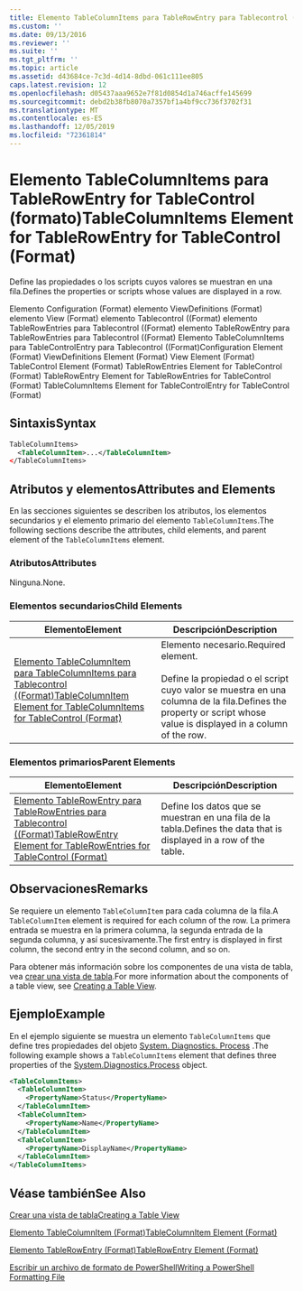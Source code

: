 ```yaml
---
title: Elemento TableColumnItems para TableRowEntry para Tablecontrol ((Format) | Microsoft Docs
ms.custom: ''
ms.date: 09/13/2016
ms.reviewer: ''
ms.suite: ''
ms.tgt_pltfrm: ''
ms.topic: article
ms.assetid: d43684ce-7c3d-4d14-8dbd-061c111ee805
caps.latest.revision: 12
ms.openlocfilehash: d05437aaa9652e7f81d0854d1a746acffe145699
ms.sourcegitcommit: debd2b38fb8070a7357bf1a4bf9cc736f3702f31
ms.translationtype: MT
ms.contentlocale: es-ES
ms.lasthandoff: 12/05/2019
ms.locfileid: "72361814"
---
```

# <a name="tablecolumnitems-element-for-tablerowentry-for-tablecontrol-format"></a><span data-ttu-id="4428e-102">Elemento TableColumnItems para TableRowEntry for TableControl (formato)</span><span class="sxs-lookup"><span data-stu-id="4428e-102">TableColumnItems Element for TableRowEntry for TableControl (Format)</span></span>

<span data-ttu-id="4428e-103">Define las propiedades o los scripts cuyos valores se muestran en una fila.</span><span class="sxs-lookup"><span data-stu-id="4428e-103">Defines the properties or scripts whose values are displayed in a row.</span></span>

<span data-ttu-id="4428e-104">Elemento Configuration (Format) elemento ViewDefinitions (Format) elemento View (Format) elemento Tablecontrol ((Format) elemento TableRowEntries para Tablecontrol ((Format) elemento TableRowEntry para TableRowEntries para Tablecontrol ((Format) Elemento TableColumnItems para TableControlEntry para Tablecontrol ((Format)</span><span class="sxs-lookup"><span data-stu-id="4428e-104">Configuration Element (Format) ViewDefinitions Element (Format) View Element (Format) TableControl Element (Format) TableRowEntries Element for TableControl (Format) TableRowEntry Element for TableRowEntries for TableControl (Format) TableColumnItems Element for TableControlEntry for TableControl (Format)</span></span>

## <a name="syntax"></a><span data-ttu-id="4428e-105">Sintaxis</span><span class="sxs-lookup"><span data-stu-id="4428e-105">Syntax</span></span>

```xml
TableColumnItems>
  <TableColumnItem>...</TableColumnItem>
</TableColumnItems>
```

## <a name="attributes-and-elements"></a><span data-ttu-id="4428e-106">Atributos y elementos</span><span class="sxs-lookup"><span data-stu-id="4428e-106">Attributes and Elements</span></span>

<span data-ttu-id="4428e-107">En las secciones siguientes se describen los atributos, los elementos secundarios y el elemento primario del elemento `TableColumnItems`.</span><span class="sxs-lookup"><span data-stu-id="4428e-107">The following sections describe the attributes, child elements, and parent element of the `TableColumnItems` element.</span></span>

### <a name="attributes"></a><span data-ttu-id="4428e-108">Atributos</span><span class="sxs-lookup"><span data-stu-id="4428e-108">Attributes</span></span>

<span data-ttu-id="4428e-109">Ninguna.</span><span class="sxs-lookup"><span data-stu-id="4428e-109">None.</span></span>

### <a name="child-elements"></a><span data-ttu-id="4428e-110">Elementos secundarios</span><span class="sxs-lookup"><span data-stu-id="4428e-110">Child Elements</span></span>

|<span data-ttu-id="4428e-111">Elemento</span><span class="sxs-lookup"><span data-stu-id="4428e-111">Element</span></span>|<span data-ttu-id="4428e-112">Descripción</span><span class="sxs-lookup"><span data-stu-id="4428e-112">Description</span></span>|
|-------------|-----------------|
|[<span data-ttu-id="4428e-113">Elemento TableColumnItem para TableColumnItems para Tablecontrol ((Format)</span><span class="sxs-lookup"><span data-stu-id="4428e-113">TableColumnItem Element for TableColumnItems for TableControl (Format)</span></span>](./tablecolumnitem-element-for-tablecolumnitems-for-tablecontrol-format.md)|<span data-ttu-id="4428e-114">Elemento necesario.</span><span class="sxs-lookup"><span data-stu-id="4428e-114">Required element.</span></span><br /><br /> <span data-ttu-id="4428e-115">Define la propiedad o el script cuyo valor se muestra en una columna de la fila.</span><span class="sxs-lookup"><span data-stu-id="4428e-115">Defines the property or script whose value is displayed in a column of the row.</span></span>|

### <a name="parent-elements"></a><span data-ttu-id="4428e-116">Elementos primarios</span><span class="sxs-lookup"><span data-stu-id="4428e-116">Parent Elements</span></span>

|<span data-ttu-id="4428e-117">Elemento</span><span class="sxs-lookup"><span data-stu-id="4428e-117">Element</span></span>|<span data-ttu-id="4428e-118">Descripción</span><span class="sxs-lookup"><span data-stu-id="4428e-118">Description</span></span>|
|-------------|-----------------|
|[<span data-ttu-id="4428e-119">Elemento TableRowEntry para TableRowEntries para Tablecontrol ((Format)</span><span class="sxs-lookup"><span data-stu-id="4428e-119">TableRowEntry Element for TableRowEntries for TableControl (Format)</span></span>](./tablerowentry-element-for-tablerowentries-for-tablecontrol-format.md)|<span data-ttu-id="4428e-120">Define los datos que se muestran en una fila de la tabla.</span><span class="sxs-lookup"><span data-stu-id="4428e-120">Defines the data that is displayed in a row of the table.</span></span>|

## <a name="remarks"></a><span data-ttu-id="4428e-121">Observaciones</span><span class="sxs-lookup"><span data-stu-id="4428e-121">Remarks</span></span>

<span data-ttu-id="4428e-122">Se requiere un elemento `TableColumnItem` para cada columna de la fila.</span><span class="sxs-lookup"><span data-stu-id="4428e-122">A `TableColumnItem` element is required for each column of the row.</span></span> <span data-ttu-id="4428e-123">La primera entrada se muestra en la primera columna, la segunda entrada de la segunda columna, y así sucesivamente.</span><span class="sxs-lookup"><span data-stu-id="4428e-123">The first entry is displayed in first column, the second entry in the second column, and so on.</span></span>

<span data-ttu-id="4428e-124">Para obtener más información sobre los componentes de una vista de tabla, vea [crear una vista de tabla](./creating-a-table-view.md).</span><span class="sxs-lookup"><span data-stu-id="4428e-124">For more information about the components of a table view, see [Creating a Table View](./creating-a-table-view.md).</span></span>

## <a name="example"></a><span data-ttu-id="4428e-125">Ejemplo</span><span class="sxs-lookup"><span data-stu-id="4428e-125">Example</span></span>

<span data-ttu-id="4428e-126">En el ejemplo siguiente se muestra un elemento `TableColumnItems` que define tres propiedades del objeto [System. Diagnostics. Process](/dotnet/api/System.Diagnostics.Process) .</span><span class="sxs-lookup"><span data-stu-id="4428e-126">The following example shows a `TableColumnItems` element that defines three properties of the [System.Diagnostics.Process](/dotnet/api/System.Diagnostics.Process) object.</span></span>

```xml
<TableColumnItems>
  <TableColumnItem>
    <PropertyName>Status</PropertyName>
  </TableColumnItem>
  <TableColumnItem>
    <PropertyName>Name</PropertyName>
  </TableColumnItem>
  <TableColumnItem>
    <PropertyName>DisplayName</PropertyName>
  </TableColumnItem>
</TableColumnItems>

```

## <a name="see-also"></a><span data-ttu-id="4428e-127">Véase también</span><span class="sxs-lookup"><span data-stu-id="4428e-127">See Also</span></span>

[<span data-ttu-id="4428e-128">Crear una vista de tabla</span><span class="sxs-lookup"><span data-stu-id="4428e-128">Creating a Table View</span></span>](./creating-a-table-view.md)

[<span data-ttu-id="4428e-129">Elemento TableColumnItem (Format)</span><span class="sxs-lookup"><span data-stu-id="4428e-129">TableColumnItem Element (Format)</span></span>](./tablecolumnitem-element-for-tablecolumnitems-for-tablecontrol-format.md)

[<span data-ttu-id="4428e-130">Elemento TableRowEntry (Format)</span><span class="sxs-lookup"><span data-stu-id="4428e-130">TableRowEntry Element (Format)</span></span>](./tablerowentry-element-for-tablerowentries-for-tablecontrol-format.md)

[<span data-ttu-id="4428e-131">Escribir un archivo de formato de PowerShell</span><span class="sxs-lookup"><span data-stu-id="4428e-131">Writing a PowerShell Formatting File</span></span>](./writing-a-powershell-formatting-file.md)
